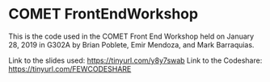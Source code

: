 # COMET FrontEndWorkshop
This is the code used in the COMET Front End Workshop held on January 28, 2019 in G302A by Brian Poblete, Emir Mendoza, and Mark Barraquias.

Link to the slides used: https://tinyurl.com/y8y7swab
Link to the Codeshare: https://tinyurl.com/FEWCODESHARE
